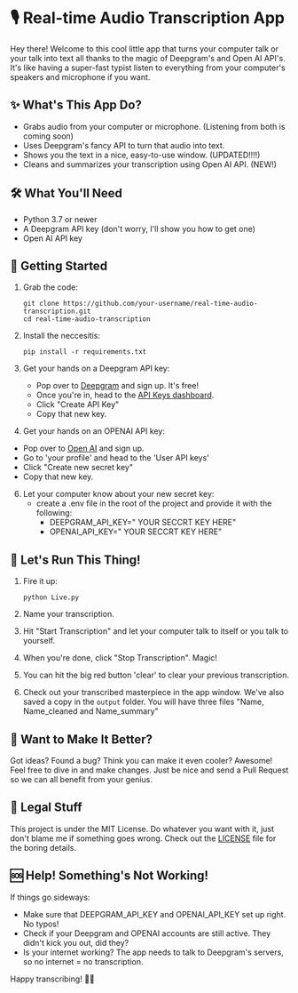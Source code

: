 # 🎙️ Real-time Audio Transcription App

Hey there! Welcome to this cool little app that turns your computer talk or your talk into text all thanks to the magic of Deepgram's and Open AI API's. It's like having a super-fast typist listen to everything from your computer's speakers and microphone if you want.

## ✨ What's This App Do?

- Grabs audio from your computer or microphone. (Listening from both is coming soon)
- Uses Deepgram's fancy API to turn that audio into text.
- Shows you the text in a nice, easy-to-use window. (UPDATED!!!!)
- Cleans and summarizes your transcription using Open AI API. (NEW!)

## 🛠️ What You'll Need

- Python 3.7 or newer 
- A Deepgram API key (don't worry, I'll show you how to get one)
- Open AI API key

## 🚀 Getting Started

1. Grab the code:
   ```
   git clone https://github.com/your-username/real-time-audio-transcription.git
   cd real-time-audio-transcription
   ```

2. Install the neccesitis:
   ```
   pip install -r requirements.txt
   ```

3. Get your hands on a Deepgram API key:
   - Pop over to [Deepgram](https://deepgram.com) and sign up. It's free!
   - Once you're in, head to the [API Keys dashboard](https://console.deepgram.com/api-keys).
   - Click "Create API Key" 
   - Copy that new key.

4.  Get your hands on an OPENAI API key:
   - Pop over to [Open AI]([https://openai.com/index/openai-api/]) and sign up.
   - Go to 'your profile' and head to the 'User API keys'
   - Click "Create new secret key"
   - Copy that new key. 

6. Let your computer know about your new secret key:
   - create a .env file in the root of the project and provide it with the following: 
      - DEEPGRAM_API_KEY=" YOUR SECCRT KEY HERE"
      - OPENAI_API_KEY=" YOUR SECCRT KEY HERE"

## 🎉 Let's Run This Thing!

1. Fire it up:
   ```
   python Live.py
   ```
2. Name your transcription.

3. Hit "Start Transcription" and let your computer talk to itself or you talk to yourself.

4. When you're done, click "Stop Transcription". Magic!

5. You can hit the big red button 'clear' to clear your previous transcription.

6. Check out your transcribed masterpiece in the app window. We've also saved a copy in the `output` folder. You will have three files "Name, Name_cleaned and Name_summary"

## 🤝 Want to Make It Better?

Got ideas? Found a bug? Think you can make it even cooler? Awesome! Feel free to dive in and make changes. Just be nice and send a Pull Request so we can all benefit from your genius.

## 📜 Legal Stuff

This project is under the MIT License. Do whatever you want with it, just don't blame me if something goes wrong. Check out the [LICENSE](LICENSE) file for the boring details.

## 🆘 Help! Something's Not Working!

If things go sideways:
- Make sure that DEEPGRAM_API_KEY and OPENAI_API_KEY set up right. No typos!
- Check if your Deepgram and OPENAI accounts are still active. They didn't kick you out, did they?
- Is your internet working? The app needs to talk to Deepgram's servers, so no internet = no transcription.

Happy transcribing! 🎉🎊
